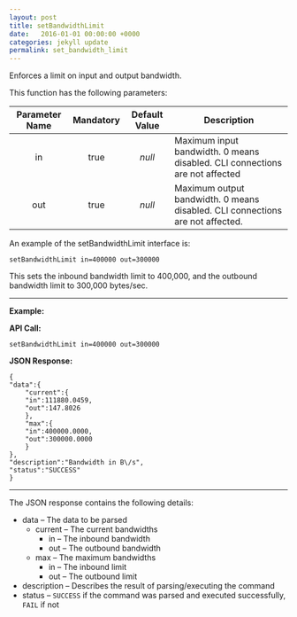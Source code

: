 ```yaml
---
layout: post
title: setBandwidthLimit
date:   2016-01-01 00:00:00 +0000
categories: jekyll update
permalink: set_bandwidth_limit
---
```


Enforces a limit on input and output bandwidth.

This function has the following parameters:

| **Parameter Name** | **Mandatory** | **Default Value** | **Description**                          |
| :----------------: | :-----------: | :---------------: | ---------------------------------------- |
|         in         |     true      |      *null*       | Maximum input bandwidth. 0 means disabled. CLI connections are not affected |
|        out         |     true      |      *null*       | Maximum output bandwidth. 0 means disabled. CLI connections are not affected. |

An example of the setBandwidthLimit interface is:

``` 
setBandwidthLimit in=400000 out=300000
```

This sets the inbound bandwidth limit to 400,000, and the outbound bandwidth limit to 300,000 bytes/sec.

------

**Example:**

**API Call:**

``` 
setBandwidthLimit in=400000 out=300000
```

**JSON Response:**

``` 
{
"data":{
    "current":{
    "in":111880.0459,
    "out":147.8026
    },
    "max":{
    "in":400000.0000,
    "out":300000.0000
    }
},
"description":"Bandwidth in B\/s",
"status":"SUCCESS"
}
```

------

The JSON response contains the following details:

- data – The data to be parsed
  - current – The current bandwidths
    - in – The inbound bandwidth
    - out – The outbound bandwidth
  - max – The maximum bandwidths
    - in – The inbound limit
    - out – The outbound limit
- description – Describes the result of parsing/executing the command
- status – `SUCCESS` if the command was parsed and executed successfully, `FAIL` if not
